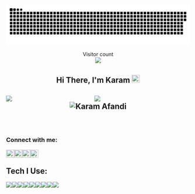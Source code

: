 <a href=#><img src="contributions.svg"></a>

<p align="center"> 
  Visitor count<br>
  <img src="https://profile-counter.glitch.me/karamlyy/count.svg"/>
</p>
<h2 align="center"> Hi There, I'm Karam <img src="https://raw.githubusercontent.com/MartinHeinz/MartinHeinz/master/wave.gif" width=22px height=22px />
<h2/>

<img src="https://github-readme-stats.vercel.app/api?username=karamlyy&theme=blue-green&show_icons=true" align="left" width="48%"/>

<img src="https://github-readme-stats.vercel.app/api/top-langs/?username=karamlyy&layout=compact" align="left" 
width="47%"/>

<p align="center"><img align="center" src="https://github-readme-streak-stats.herokuapp.com/?user=karamlyy&" alt="Karam Afandi" /></p>



<br/>
  
### Connect with me:

[<img height="22" width="22" align="left" src="https://raw.githubusercontent.com/yushi1007/yushi1007/main/images/linkedin.svg" />][linkedin]

[<img height="22" width="22" align="left" src="https://raw.githubusercontent.com/yushi1007/yushi1007/main/images/instagram.svg" />][Instagram]

[<img height="22" width="22" align="left" src="https://raw.githubusercontent.com/jmnote/z-icons/master/svg/facebook.svg" />][Facebook]

[<img height="22" width="22" align="left" src="https://www.svgrepo.com/show/26491/internet.svg" />][Website]


[Linkedin]: https://www.linkedin.com/in/karamlyy/
[Instagram]: https://www.instagram.com/karamlyy
[Facebook]: https://www.facebook.com/karamlyy
[Website]: https://www.karamlyy.com/
<br />

## Tech I Use:
<img height="35" width="auto" align="left" src="https://img.shields.io/badge/react-%2320232a.svg?style=for-the-badge&logo=react&logoColor=%2361DAFB">
<img height="35" width="auto" align="left" src="https://img.shields.io/badge/javascript-%23323330.svg?style=for-the-badge&logo=javascript&logoColor=%23F7DF1E">
<img height="35" width="auto" align="left" src="https://img.shields.io/badge/typescript-%23007ACC.svg?style=for-the-badge&logo=typescript&logoColor=white">
<img height="35" width="auto" align="left" src="https://img.shields.io/badge/SASS-hotpink.svg?style=for-the-badge&logo=SASS&logoColor=white">
<img height="35" width="auto" align="left" src="https://encrypted-tbn0.gstatic.com/images?q=tbn:ANd9GcQk2R2soRUFMfz78Gv3hMxVfDezLDKvLtdyETJ4WI7c&s">
<img height="35" width="auto" align="left" src="https://encrypted-tbn0.gstatic.com/images?q=tbn:ANd9GcSfqsV73c3y8GhFDKDdQZbzeh8nkoNYrAMvlXqi-oQR&s">
<img height="35" width="auto" align="left" src="https://img.shields.io/badge/webpack-%238DD6F9.svg?style=for-the-badge&logo=webpack&logoColor=black">
<img height="35" width="auto" align="left" src="https://img.shields.io/badge/html5-%23E34F26.svg?style=for-the-badge&logo=html5&logoColor=white">
<img height="35" width="auto" align="left" src="https://img.shields.io/badge/css3-%231572B6.svg?style=for-the-badge&logo=css3&logoColor=white">


